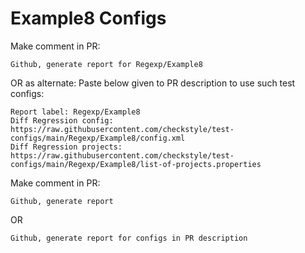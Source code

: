 # Example8 Configs
Make comment in PR:
```
Github, generate report for Regexp/Example8
```
OR as alternate:
Paste below given to PR description to use such test configs:
```
Report label: Regexp/Example8
Diff Regression config: https://raw.githubusercontent.com/checkstyle/test-configs/main/Regexp/Example8/config.xml
Diff Regression projects: https://raw.githubusercontent.com/checkstyle/test-configs/main/Regexp/Example8/list-of-projects.properties
```
Make comment in PR:
```
Github, generate report
```
OR
```
Github, generate report for configs in PR description
```
